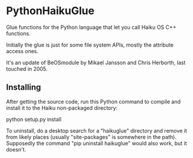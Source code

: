 # PythonHaikuGlue
Glue functions for the Python language that let you call Haiku OS C++ functions.

Initially the glue is just for some file system APIs, mostly the attribute access ones.

It's an update of BeOSmodule by Mikael Jansson and Chris Herborth, last touched in 2005.

## Installing

After getting the source code, run this Python command to compile and install it to the Haiku non-packaged directory:

python setup.py install

To uninstall, do a desktop search for a "haikuglue" directory and remove it from likely places (usually "site-packages" is somewhere in the path).  Supposedly the command "pip uninstall haikuglue" would also work, but it doesn't.
